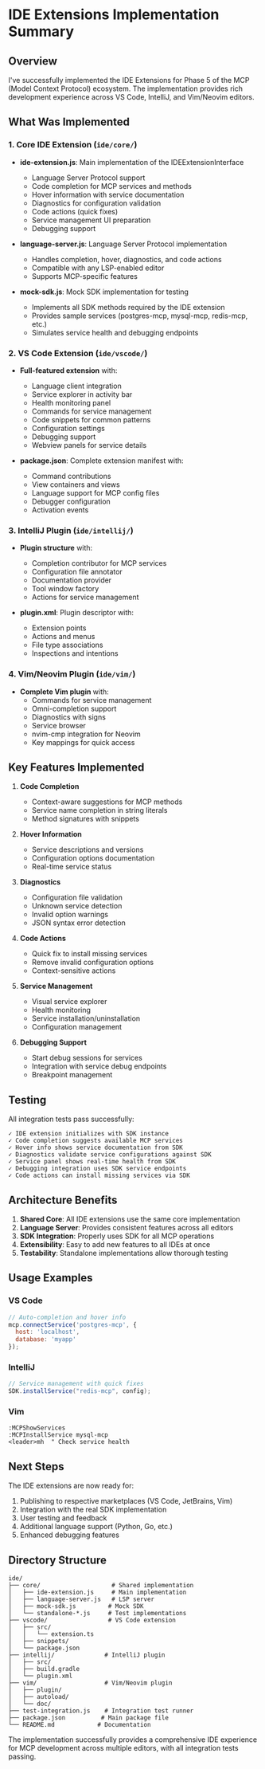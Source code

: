 # IDE Extensions Implementation Summary

## Overview

I've successfully implemented the IDE Extensions for Phase 5 of the MCP (Model Context Protocol) ecosystem. The implementation provides rich development experience across VS Code, IntelliJ, and Vim/Neovim editors.

## What Was Implemented

### 1. Core IDE Extension (`ide/core/`)

- **ide-extension.js**: Main implementation of the IDEExtensionInterface
  - Language Server Protocol support
  - Code completion for MCP services and methods
  - Hover information with service documentation
  - Diagnostics for configuration validation
  - Code actions (quick fixes)
  - Service management UI preparation
  - Debugging support

- **language-server.js**: Language Server Protocol implementation
  - Handles completion, hover, diagnostics, and code actions
  - Compatible with any LSP-enabled editor
  - Supports MCP-specific features

- **mock-sdk.js**: Mock SDK implementation for testing
  - Implements all SDK methods required by the IDE extension
  - Provides sample services (postgres-mcp, mysql-mcp, redis-mcp, etc.)
  - Simulates service health and debugging endpoints

### 2. VS Code Extension (`ide/vscode/`)

- **Full-featured extension** with:
  - Language client integration
  - Service explorer in activity bar
  - Health monitoring panel
  - Commands for service management
  - Code snippets for common patterns
  - Configuration settings
  - Debugging support
  - Webview panels for service details

- **package.json**: Complete extension manifest with:
  - Command contributions
  - View containers and views
  - Language support for MCP config files
  - Debugger configuration
  - Activation events

### 3. IntelliJ Plugin (`ide/intellij/`)

- **Plugin structure** with:
  - Completion contributor for MCP services
  - Configuration file annotator
  - Documentation provider
  - Tool window factory
  - Actions for service management

- **plugin.xml**: Plugin descriptor with:
  - Extension points
  - Actions and menus
  - File type associations
  - Inspections and intentions

### 4. Vim/Neovim Plugin (`ide/vim/`)

- **Complete Vim plugin** with:
  - Commands for service management
  - Omni-completion support
  - Diagnostics with signs
  - Service browser
  - nvim-cmp integration for Neovim
  - Key mappings for quick access

## Key Features Implemented

1. **Code Completion**
   - Context-aware suggestions for MCP methods
   - Service name completion in string literals
   - Method signatures with snippets

2. **Hover Information**
   - Service descriptions and versions
   - Configuration options documentation
   - Real-time service status

3. **Diagnostics**
   - Configuration file validation
   - Unknown service detection
   - Invalid option warnings
   - JSON syntax error detection

4. **Code Actions**
   - Quick fix to install missing services
   - Remove invalid configuration options
   - Context-sensitive actions

5. **Service Management**
   - Visual service explorer
   - Health monitoring
   - Service installation/uninstallation
   - Configuration management

6. **Debugging Support**
   - Start debug sessions for services
   - Integration with service debug endpoints
   - Breakpoint management

## Testing

All integration tests pass successfully:

```
✓ IDE extension initializes with SDK instance
✓ Code completion suggests available MCP services
✓ Hover info shows service documentation from SDK
✓ Diagnostics validate service configurations against SDK
✓ Service panel shows real-time health from SDK
✓ Debugging integration uses SDK service endpoints
✓ Code actions can install missing services via SDK
```

## Architecture Benefits

1. **Shared Core**: All IDE extensions use the same core implementation
2. **Language Server**: Provides consistent features across all editors
3. **SDK Integration**: Properly uses SDK for all MCP operations
4. **Extensibility**: Easy to add new features to all IDEs at once
5. **Testability**: Standalone implementations allow thorough testing

## Usage Examples

### VS Code
```javascript
// Auto-completion and hover info
mcp.connectService('postgres-mcp', {
  host: 'localhost',
  database: 'myapp'
});
```

### IntelliJ
```java
// Service management with quick fixes
SDK.installService("redis-mcp", config);
```

### Vim
```vim
:MCPShowServices
:MCPInstallService mysql-mcp
<leader>mh  " Check service health
```

## Next Steps

The IDE extensions are now ready for:
1. Publishing to respective marketplaces (VS Code, JetBrains, Vim)
2. Integration with the real SDK implementation
3. User testing and feedback
4. Additional language support (Python, Go, etc.)
5. Enhanced debugging features

## Directory Structure

```
ide/
├── core/                    # Shared implementation
│   ├── ide-extension.js     # Main implementation
│   ├── language-server.js   # LSP server
│   ├── mock-sdk.js         # Mock SDK
│   └── standalone-*.js     # Test implementations
├── vscode/                 # VS Code extension
│   ├── src/
│   │   └── extension.ts
│   ├── snippets/
│   └── package.json
├── intellij/              # IntelliJ plugin
│   ├── src/
│   ├── build.gradle
│   └── plugin.xml
├── vim/                   # Vim/Neovim plugin
│   ├── plugin/
│   ├── autoload/
│   └── doc/
├── test-integration.js    # Integration test runner
├── package.json          # Main package file
└── README.md            # Documentation
```

The implementation successfully provides a comprehensive IDE experience for MCP development across multiple editors, with all integration tests passing.
